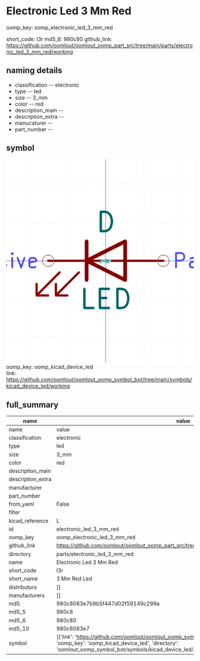 # Electronic Led 3 Mm Red
oomp_key: oomp_electronic_led_3_mm_red 


short_code: l3r
md5_6: 980c80
github_link: https://github.com/oomlout/oomlout_oomp_part_src/tree/main/parts/electronic_led_3_mm_red/working
## naming details
* classification -- electronic
* type -- led
* size -- 3_mm
* color -- red
* description_main -- 
* description_extra -- 
* manucaturer -- 
* part_number -- 



## symbol

![](symbol/0/working/working_600.png)  
oomp_key: oomp_kicad_device_led  
link: https://github.com/oomlout/oomlout_oomp_symbol_bot/tree/main/symbols/kicad_device_led/working  


## full_summary
| name | value | 
| --- | --- | 
| name | value | 
| classification | electronic | 
| type | led | 
| size | 3_mm | 
| color | red | 
| description_main |  | 
| description_extra |  | 
| manufacturer |  | 
| part_number |  | 
| from_yaml | False | 
| filter |  | 
| kicad_reference | L | 
| id | electronic_led_3_mm_red | 
| oomp_key | oomp_electronic_led_3_mm_red | 
| github_link | https://github.com/oomlout/oomlout_oomp_part_src/tree/main/parts/electronic_led_3_mm_red/working | 
| directory | parts/electronic_led_3_mm_red | 
| name | Electronic Led 3 Mm Red | 
| short_code | l3r | 
| short_name | 3 Mm Red Led | 
| distributors | [] | 
| manufacturers | [] | 
| md5 | 980c8083e7b9b5f447d02f59149c299a | 
| md5_5 | 980c8 | 
| md5_6 | 980c80 | 
| md5_10 | 980c8083e7 | 
| symbol | [{'link': 'https://github.com/oomlout/oomlout_oomp_symbol_bot/tree/main/symbols/kicad_device_led', 'oomp_key': 'oomp_kicad_device_led', 'directory': 'oomlout_oomp_symbol_bot/symbols/kicad_device_led//working/working.kicad_sym'}] | 

